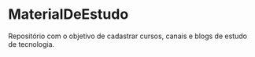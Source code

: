 # MaterialDeEstudo
Repositório com o objetivo de cadastrar cursos, canais e blogs de estudo de tecnologia. 
